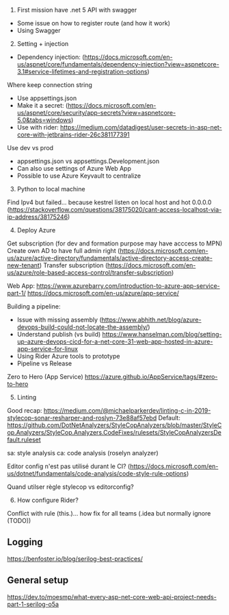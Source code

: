 1. First mission have .net 5 API with swagger

- Some issue on how to register route (and how it work)
- Using Swagger

2. Setting + injection

- Dependency injection: (https://docs.microsoft.com/en-us/aspnet/core/fundamentals/dependency-injection?view=aspnetcore-3.1#service-lifetimes-and-registration-options)

Where keep connection string
- Use appsettings.json
- Make it a secret: (https://docs.microsoft.com/en-us/aspnet/core/security/app-secrets?view=aspnetcore-5.0&tabs=windows)
- Use with rider: https://medium.com/datadigest/user-secrets-in-asp-net-core-with-jetbrains-rider-26c381177391

Use dev vs prod
- appsettings.json vs appsettings.Development.json
- Can also use settings of Azure Web App
- Possible to use Azure Keyvault to centralize


3. Python to local machine

Find Ipv4 but failed... because kestrel listen on local host and hot 0.0.0.0 (https://stackoverflow.com/questions/38175020/cant-access-localhost-via-ip-address/38175246)

4. Deploy Azure

Get subscription (for dev and formation purpose may have acccess to MPN)
Create own AD to have full admin right (https://docs.microsoft.com/en-us/azure/active-directory/fundamentals/active-directory-access-create-new-tenant)
Transfer subscription (https://docs.microsoft.com/en-us/azure/role-based-access-control/transfer-subscription)

Web App:
https://www.azurebarry.com/introduction-to-azure-app-service-part-1/
https://docs.microsoft.com/en-us/azure/app-service/

Building a pipeline:
- Issue with missing assembly (https://www.abhith.net/blog/azure-devops-build-could-not-locate-the-assembly/)
- Understand publish (vs build) https://www.hanselman.com/blog/setting-up-azure-devops-cicd-for-a-net-core-31-web-app-hosted-in-azure-app-service-for-linux
- Using Rider Azure tools to prototype
- Pipeline vs Release

Zero to Hero (App Service)
https://azure.github.io/AppService/tags/#zero-to-hero

5. Linting 

Good recap: https://medium.com/@michaelparkerdev/linting-c-in-2019-stylecop-sonar-resharper-and-roslyn-73e88af57ebd
Default: https://github.com/DotNetAnalyzers/StyleCopAnalyzers/blob/master/StyleCop.Analyzers/StyleCop.Analyzers.CodeFixes/rulesets/StyleCopAnalyzersDefault.ruleset 

sa: style analysis
ca: code analysis (roselyn analyzer)


Editor config n'est pas utilisé durant le CI? (https://docs.microsoft.com/en-us/dotnet/fundamentals/code-analysis/code-style-rule-options)

Quand utilser règle stylecop vs editorconfig? 

6. How configure Rider?

Conflict with rule (this.)... how fix for all teams (.idea but normally ignore (TODO))

## Logging

https://benfoster.io/blog/serilog-best-practices/

## General setup

https://dev.to/moesmp/what-every-asp-net-core-web-api-project-needs-part-1-serilog-o5a